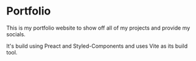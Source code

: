 # Portfolio

This is my portfolio website to show off all of my projects and provide my socials.

It's build using Preact and Styled-Components and uses Vite as its build tool.
